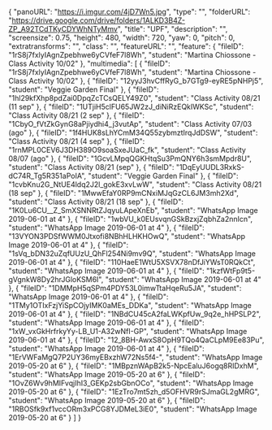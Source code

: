 {
      "panoURL": "https://i.imgur.com/4jD7Wn5.jpg",
      "type": "",
      "folderURL": "https://drive.google.com/drive/folders/1ALKD3B4Z-ZP_A92TCdTKyCDYWhNTyMmv",
      "title": "UPF",
      "description": "",
      "screensize": 0.75,
      "height": 480,
      "width": 720,
      "yaw": 0,
      "pitch": 0,
      "extratransforms": "",
      "class": "",
      "featureURL": "",
      "feature": {
         "fileID": "1rS8j7fxlyIAgnZpebhwe6yCVfeF7l8Wh",
         "student": "Martina Chiossone - Class Activity 10/02"
      },
      "multimedia": [
         {
            "fileID": "1rS8j7fxlyIAgnZpebhwe6yCVfeF7l8Wh",
            "student": "Martina Chiossone - Class Activity 10/02"
         },
         {
            "fileID": "12yyJ3hvCffRyG_b7GTg9-eyRE5pNHPj5",
            "student": "Veggie Garden Final"
         },
         {
            "fileID": "1hl29kfXhp8pdZai0DpqZcTCsQELY49Z0",
            "student": "Class Activity 08/21 (11 sep"
         },
         {
            "fileID": "1UTjiH5clFU65JW2zJ_diNiRzEQkIWKSc",
            "student": "Class Activity 08/21 (2 sep"
         },
         {
            "fileID": "1CbyO_fVtZkGynG8aPjiydhi4_j3vutAp",
            "student": "Class Activity 07/03 (ago"
         },
         {
            "fileID": "1f4HUK8sLhYCmM34Q55zybmztIrqJdDSW",
            "student": "Class Activity 08/21 (4 sep"
         },
         {
            "fileID": "1rnMPL0CEV6J3DH389O9soaSxeJUaC_fk",
            "student": "Class Activity 08/07  (ago"
         },
         {
            "fileID": "1GcvLMpqQGKHtqSu3PmQNY6h3smMpdr8U",
            "student": "Class Activity 08/21 (sep"
         },
         {
            "fileID": "1DqEyUUDL3RxkS-dC74R_Tg5R351aPoIA",
            "student": "Veggie Garden Final"
         },
         {
            "fileID": "1cvbKnu2G_NtUE4ldq2J2l_gokE3xvLwW",
            "student": "Class Activity 08/21 (18 sep"
         },
         {
            "fileID": "1MwwEfaY0RP9mCNxiMJqGzCL6JM3mh2Xd",
            "student": "Class Activity 08/21 (18 sep"
         },
         {
            "fileID": "1K0Lu6CU__Z_SmXSNNRtZJqyuLApeXnEb",
            "student": "WhatsApp Image 2019-06-01 at 4"
         },
         {
            "fileID": "1wbVU_k0EUsvqnGSkBzxjZqbhZa2nnIcn",
            "student": "WhatsApp Image 2019-06-01 at 4"
         },
         {
            "fileID": "13VYON3PDSfWWM0Jtxofi8NBhHLHKHOwQ",
            "student": "WhatsApp Image 2019-06-01 at 4"
         },
         {
            "fileID": "1sVq_bDN32uZqfUUzU_QhFl254Ni9mv9Q",
            "student": "WhatsApp Image 2019-06-01 at 4"
         },
         {
            "fileID": "110HaeE1WtU5XSVX78nDfJiYWsT0RQkCt",
            "student": "WhatsApp Image 2019-06-01 at 4"
         },
         {
            "fileID": "1kzfWtFp9t5-gVgnkW8Dy2hrJGloKSM6I",
            "student": "WhatsApp Image 2019-06-01 at 4"
         },
         {
            "fileID": "1DMMpH5qSPm4PDY53L0imwTtaHqeRu5JA",
            "student": "WhatsApp Image 2019-06-01 at 4"
         },
         {
            "fileID": "1TMy1OTIxFzjYiSpCOjyIMK0aMEs_DDKa",
            "student": "WhatsApp Image 2019-06-01 at 4"
         },
         {
            "fileID": "1NBdCU45cA2faLWKpfUw_9q2e_hHPSLP2",
            "student": "WhatsApp Image 2019-06-01 at 4"
         },
         {
            "fileID": "1xW_vxGkHrfrkyYy-LB_U1-A32wNfI-GP",
            "student": "WhatsApp Image 2019-06-01 at 4"
         },
         {
            "fileID": "12_8BH-AwxS8OpH9TQo4QaCLpM9Ee83Pu",
            "student": "WhatsApp Image 2019-06-01 at 4"
         },
         {
            "fileID": "1ErVWFaMgQ7P2UY36myEBxzhW72Ns5f4-",
            "student": "WhatsApp Image 2019-05-20 at 6"
         },
         {
            "fileID": "1MBpznWApB2k5-NpcEaluJ6ogq8RIDxhM",
            "student": "WhatsApp Image 2019-05-20 at 6"
         },
         {
            "fileID": "1OvZ6Wv9hMIFvqjIhI3_GEKp2sbGbnOCo",
            "student": "WhatsApp Image 2019-05-20 at 6"
         },
         {
            "fileID": "1EzTro7mt5zh_d5OFHVR9rSJmaGL2gMRG",
            "student": "WhatsApp Image 2019-05-20 at 6"
         },
         {
            "fileID": "1RBOSfk9xf1vccORm3xPCG8YJDMeL3iE0",
            "student": "WhatsApp Image 2019-05-20 at 6"
         }
      ]
   }